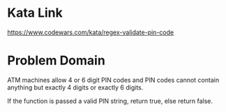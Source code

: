 # Kata Link
https://www.codewars.com/kata/regex-validate-pin-code


# Problem Domain
ATM machines allow 4 or 6 digit PIN codes and PIN codes cannot contain anything but exactly 4 digits or exactly 6 digits.

If the function is passed a valid PIN string, return true, else return false.